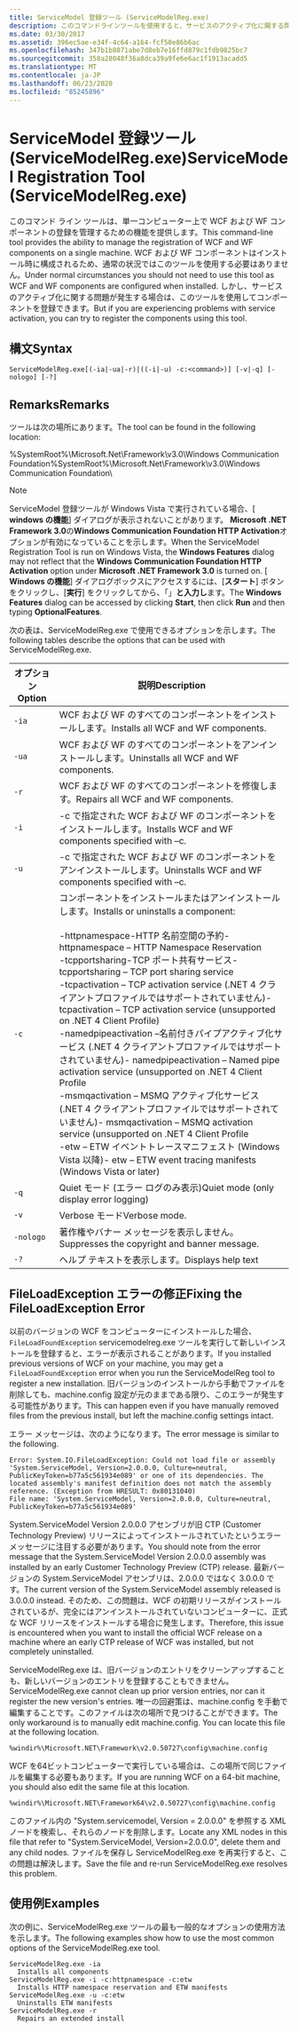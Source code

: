 ```yaml
---
title: ServiceModel 登録ツール (ServiceModelReg.exe)
description: このコマンドラインツールを使用すると、サービスのアクティブ化に関する問題が発生した場合に、1台のコンピューターで WCF および WF コンポーネントの登録を管理できます。
ms.date: 03/30/2017
ms.assetid: 396ec5ae-e34f-4c64-a164-fcf50e86b6ac
ms.openlocfilehash: 347b1b8071abe7d8eb7e16ffd879c1fdb9825bc7
ms.sourcegitcommit: 358a28048f36a8dca39a9fe6e6ac1f1913acadd5
ms.translationtype: MT
ms.contentlocale: ja-JP
ms.lasthandoff: 06/23/2020
ms.locfileid: "85245896"
---
```

# <a name="servicemodel-registration-tool-servicemodelregexe"></a><span data-ttu-id="21cef-103">ServiceModel 登録ツール (ServiceModelReg.exe)</span><span class="sxs-lookup"><span data-stu-id="21cef-103">ServiceModel Registration Tool (ServiceModelReg.exe)</span></span>
<span data-ttu-id="21cef-104">このコマンド ライン ツールは、単一コンピューター上で WCF および WF コンポーネントの登録を管理するための機能を提供します。</span><span class="sxs-lookup"><span data-stu-id="21cef-104">This command-line tool provides the ability to manage the registration of WCF and WF components on a single machine.</span></span> <span data-ttu-id="21cef-105">WCF および WF コンポーネントはインストール時に構成されるため、通常の状況ではこのツールを使用する必要はありません。</span><span class="sxs-lookup"><span data-stu-id="21cef-105">Under normal circumstances you should not need to use this tool as WCF and WF components are configured when installed.</span></span> <span data-ttu-id="21cef-106">しかし、サービスのアクティブ化に関する問題が発生する場合は、このツールを使用してコンポーネントを登録できます。</span><span class="sxs-lookup"><span data-stu-id="21cef-106">But if you are experiencing problems with service activation, you can try to register the components using this tool.</span></span>  
  
## <a name="syntax"></a><span data-ttu-id="21cef-107">構文</span><span class="sxs-lookup"><span data-stu-id="21cef-107">Syntax</span></span>  
  
```console  
ServiceModelReg.exe[(-ia|-ua|-r)|((-i|-u) -c:<command>)] [-v|-q] [-nologo] [-?]  
```  
  
## <a name="remarks"></a><span data-ttu-id="21cef-108">Remarks</span><span class="sxs-lookup"><span data-stu-id="21cef-108">Remarks</span></span>  
 <span data-ttu-id="21cef-109">ツールは次の場所にあります。</span><span class="sxs-lookup"><span data-stu-id="21cef-109">The tool can be found in the following location:</span></span>  
  
 <span data-ttu-id="21cef-110">%SystemRoot%\Microsoft.Net\Framework\v3.0\Windows Communication Foundation</span><span class="sxs-lookup"><span data-stu-id="21cef-110">%SystemRoot%\Microsoft.Net\Framework\v3.0\Windows Communication Foundation</span></span>\  
  
> [!NOTE]
> <span data-ttu-id="21cef-111">ServiceModel 登録ツールが Windows Vista で実行されている場合、[ **windows の機能**] ダイアログが表示されないことがあります。 **Microsoft .NET Framework 3.0**の**Windows Communication Foundation HTTP Activation**オプションが有効になっていることを示します。</span><span class="sxs-lookup"><span data-stu-id="21cef-111">When the ServiceModel Registration Tool is run on Windows Vista, the **Windows Features** dialog may not reflect that the **Windows Communication Foundation HTTP Activation** option under **Microsoft .NET Framework 3.0** is turned on.</span></span> <span data-ttu-id="21cef-112">[ **Windows の機能**] ダイアログボックスにアクセスするには、[**スタート**] ボタンをクリックし、[**実行**] をクリックしてから、「」**と入力し**ます。</span><span class="sxs-lookup"><span data-stu-id="21cef-112">The **Windows Features** dialog can be accessed by clicking **Start**, then click **Run** and then typing **OptionalFeatures**.</span></span>  
  
 <span data-ttu-id="21cef-113">次の表は、ServiceModelReg.exe で使用できるオプションを示します。</span><span class="sxs-lookup"><span data-stu-id="21cef-113">The following tables describe the options that can be used with ServiceModelReg.exe.</span></span>  
  
|<span data-ttu-id="21cef-114">オプション</span><span class="sxs-lookup"><span data-stu-id="21cef-114">Option</span></span>|<span data-ttu-id="21cef-115">説明</span><span class="sxs-lookup"><span data-stu-id="21cef-115">Description</span></span>|  
|------------|-----------------|  
|`-ia`|<span data-ttu-id="21cef-116">WCF および WF のすべてのコンポーネントをインストールします。</span><span class="sxs-lookup"><span data-stu-id="21cef-116">Installs all WCF and WF components.</span></span>|  
|`-ua`|<span data-ttu-id="21cef-117">WCF および WF のすべてのコンポーネントをアンインストールします。</span><span class="sxs-lookup"><span data-stu-id="21cef-117">Uninstalls all WCF and WF components.</span></span>|  
|`-r`|<span data-ttu-id="21cef-118">WCF および WF のすべてのコンポーネントを修復します。</span><span class="sxs-lookup"><span data-stu-id="21cef-118">Repairs all WCF and WF components.</span></span>|  
|`-i`|<span data-ttu-id="21cef-119">-c で指定された WCF および WF のコンポーネントをインストールします。</span><span class="sxs-lookup"><span data-stu-id="21cef-119">Installs WCF and WF components specified with –c.</span></span>|  
|`-u`|<span data-ttu-id="21cef-120">-c で指定された WCF および WF のコンポーネントをアンインストールします。</span><span class="sxs-lookup"><span data-stu-id="21cef-120">Uninstalls WCF and WF components specified with –c.</span></span>|  
|`-c`|<span data-ttu-id="21cef-121">コンポーネントをインストールまたはアンインストールします。</span><span class="sxs-lookup"><span data-stu-id="21cef-121">Installs or uninstalls a component:</span></span><br /><br /> <span data-ttu-id="21cef-122">-httpnamespace-HTTP 名前空間の予約</span><span class="sxs-lookup"><span data-stu-id="21cef-122">-   httpnamespace – HTTP Namespace Reservation</span></span><br /><span data-ttu-id="21cef-123">-tcpportsharing-TCP ポート共有サービス</span><span class="sxs-lookup"><span data-stu-id="21cef-123">-   tcpportsharing – TCP port sharing service</span></span><br /><span data-ttu-id="21cef-124">-tcpactivation – TCP activation service (.NET 4 クライアントプロファイルではサポートされていません)</span><span class="sxs-lookup"><span data-stu-id="21cef-124">-   tcpactivation – TCP activation service (unsupported on .NET 4 Client Profile)</span></span><br /><span data-ttu-id="21cef-125">-namedpipeactivation –名前付きパイプアクティブ化サービス (.NET 4 クライアントプロファイルではサポートされていません)</span><span class="sxs-lookup"><span data-stu-id="21cef-125">-   namedpipeactivation – Named pipe activation service (unsupported on .NET 4 Client Profile</span></span><br /><span data-ttu-id="21cef-126">-msmqactivation – MSMQ アクティブ化サービス (.NET 4 クライアントプロファイルではサポートされていません)</span><span class="sxs-lookup"><span data-stu-id="21cef-126">-   msmqactivation – MSMQ activation service (unsupported on .NET 4 Client Profile</span></span><br /><span data-ttu-id="21cef-127">-etw – ETW イベントトレースマニフェスト (Windows Vista 以降)</span><span class="sxs-lookup"><span data-stu-id="21cef-127">-   etw – ETW event tracing manifests (Windows Vista or later)</span></span>|  
|`-q`|<span data-ttu-id="21cef-128">Quiet モード (エラー ログのみ表示)</span><span class="sxs-lookup"><span data-stu-id="21cef-128">Quiet mode (only display error logging)</span></span>|  
|`-v`|<span data-ttu-id="21cef-129">Verbose モード</span><span class="sxs-lookup"><span data-stu-id="21cef-129">Verbose mode.</span></span>|  
|`-nologo`|<span data-ttu-id="21cef-130">著作権やバナー メッセージを表示しません。</span><span class="sxs-lookup"><span data-stu-id="21cef-130">Suppresses the copyright and banner message.</span></span>|  
|`-?`|<span data-ttu-id="21cef-131">ヘルプ テキストを表示します。</span><span class="sxs-lookup"><span data-stu-id="21cef-131">Displays help text</span></span>|  
  
## <a name="fixing-the-fileloadexception-error"></a><span data-ttu-id="21cef-132">FileLoadException エラーの修正</span><span class="sxs-lookup"><span data-stu-id="21cef-132">Fixing the FileLoadException Error</span></span>  
 <span data-ttu-id="21cef-133">以前のバージョンの WCF をコンピューターにインストールした場合、 `FileLoadFoundException` servicemodelreg.exe ツールを実行して新しいインストールを登録すると、エラーが表示されることがあります。</span><span class="sxs-lookup"><span data-stu-id="21cef-133">If you installed previous versions of WCF on your machine, you may get a `FileLoadFoundException` error when you run the ServiceModelReg tool to register a new installation.</span></span> <span data-ttu-id="21cef-134">旧バージョンのインストールから手動でファイルを削除しても、machine.config 設定が元のままである限り、このエラーが発生する可能性があります。</span><span class="sxs-lookup"><span data-stu-id="21cef-134">This can happen even if you have manually removed files from the previous install, but left the machine.config settings intact.</span></span>  
  
 <span data-ttu-id="21cef-135">エラー メッセージは、次のようになります。</span><span class="sxs-lookup"><span data-stu-id="21cef-135">The error message is similar to the following.</span></span>  
  
```console  
Error: System.IO.FileLoadException: Could not load file or assembly 'System.ServiceModel, Version=2.0.0.0, Culture=neutral, PublicKeyToken=b77a5c561934e089' or one of its dependencies. The located assembly's manifest definition does not match the assembly reference. (Exception from HRESULT: 0x80131040)  
File name: 'System.ServiceModel, Version=2.0.0.0, Culture=neutral, PublicKeyToken=b77a5c561934e089'  
```  
  
 <span data-ttu-id="21cef-136">System.ServiceModel Version 2.0.0.0 アセンブリが旧 CTP (Customer Technology Preview) リリースによってインストールされていたというエラー メッセージに注目する必要があります。</span><span class="sxs-lookup"><span data-stu-id="21cef-136">You should note from the error message that the System.ServiceModel Version 2.0.0.0 assembly was installed by an early Customer Technology Preview (CTP) release.</span></span> <span data-ttu-id="21cef-137">最新バージョンの System.ServiceModel アセンブリは、2.0.0.0 ではなく 3.0.0.0 です。</span><span class="sxs-lookup"><span data-stu-id="21cef-137">The current version of the System.ServiceModel assembly released is 3.0.0.0 instead.</span></span> <span data-ttu-id="21cef-138">そのため、この問題は、WCF の初期リリースがインストールされているが、完全にはアンインストールされていないコンピューターに、正式な WCF リリースをインストールする場合に発生します。</span><span class="sxs-lookup"><span data-stu-id="21cef-138">Therefore, this issue is encountered when you want to install the official WCF release on a machine where an early CTP release of WCF was installed, but not completely uninstalled.</span></span>  
  
 <span data-ttu-id="21cef-139">ServiceModelReg.exe は、旧バージョンのエントリをクリーンアップすることも、新しいバージョンのエントリを登録することもできません。</span><span class="sxs-lookup"><span data-stu-id="21cef-139">ServiceModelReg.exe cannot clean up prior version entries, nor can it register the new version's entries.</span></span> <span data-ttu-id="21cef-140">唯一の回避策は、machine.config を手動で編集することです。このファイルは次の場所で見つけることができます。</span><span class="sxs-lookup"><span data-stu-id="21cef-140">The only workaround is to manually edit machine.config. You can locate this file at the following location.</span></span>  
  
```console  
%windir%\Microsoft.NET\Framework\v2.0.50727\config\machine.config
```  
  
 <span data-ttu-id="21cef-141">WCF を64ビットコンピューターで実行している場合は、この場所で同じファイルを編集する必要もあります。</span><span class="sxs-lookup"><span data-stu-id="21cef-141">If you are running WCF on a 64-bit machine, you should also edit the same file at this location.</span></span>  
  
```console  
%windir%\Microsoft.NET\Framework64\v2.0.50727\config\machine.config
```  
  
 <span data-ttu-id="21cef-142">このファイル内の "System.servicemodel, Version = 2.0.0.0" を参照する XML ノードを検索し、それらのノードを削除します。</span><span class="sxs-lookup"><span data-stu-id="21cef-142">Locate any XML nodes in this file that refer to "System.ServiceModel, Version=2.0.0.0", delete them and any child nodes.</span></span> <span data-ttu-id="21cef-143">ファイルを保存し ServiceModelReg.exe を再実行すると、この問題は解決します。</span><span class="sxs-lookup"><span data-stu-id="21cef-143">Save the file and re-run ServiceModelReg.exe resolves this problem.</span></span>  
  
## <a name="examples"></a><span data-ttu-id="21cef-144">使用例</span><span class="sxs-lookup"><span data-stu-id="21cef-144">Examples</span></span>  
 <span data-ttu-id="21cef-145">次の例に、ServiceModelReg.exe ツールの最も一般的なオプションの使用方法を示します。</span><span class="sxs-lookup"><span data-stu-id="21cef-145">The following examples show how to use the most common options of the ServiceModelReg.exe tool.</span></span>  
  
```console  
ServiceModelReg.exe -ia  
  Installs all components  
ServiceModelReg.exe -i -c:httpnamespace -c:etw  
  Installs HTTP namespace reservation and ETW manifests  
ServiceModelReg.exe -u -c:etw  
  Uninstalls ETW manifests  
ServiceModelReg.exe -r  
  Repairs an extended install  
```
